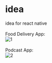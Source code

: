 # idea
idea for react native
<br><br>
Food Delivery App:
<br>
![1](https://user-images.githubusercontent.com/116552870/236920196-7a17ca88-341c-49cf-baa7-a1a3f6b06ae9.jpg)
<br><br>
Podcast App:
<br>
![2](https://user-images.githubusercontent.com/116552870/236920867-365c5b4e-0735-48c3-85f9-6f00d3c8f44a.jpg)
